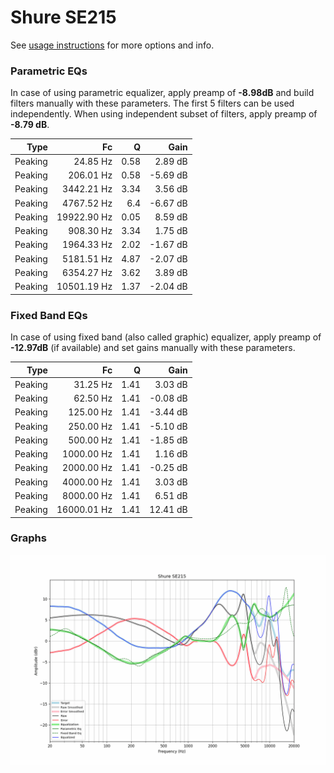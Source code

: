 # Shure SE215
See [usage instructions](https://github.com/jaakkopasanen/AutoEq#usage) for more options and info.

### Parametric EQs
In case of using parametric equalizer, apply preamp of **-8.98dB** and build filters manually
with these parameters. The first 5 filters can be used independently.
When using independent subset of filters, apply preamp of **-8.79 dB**.

| Type    | Fc          |    Q | Gain     |
|--------:|------------:|-----:|---------:|
| Peaking | 24.85 Hz    | 0.58 | 2.89 dB  |
| Peaking | 206.01 Hz   | 0.58 | -5.69 dB |
| Peaking | 3442.21 Hz  | 3.34 | 3.56 dB  |
| Peaking | 4767.52 Hz  | 6.4  | -6.67 dB |
| Peaking | 19922.90 Hz | 0.05 | 8.59 dB  |
| Peaking | 908.30 Hz   | 3.34 | 1.75 dB  |
| Peaking | 1964.33 Hz  | 2.02 | -1.67 dB |
| Peaking | 5181.51 Hz  | 4.87 | -2.07 dB |
| Peaking | 6354.27 Hz  | 3.62 | 3.89 dB  |
| Peaking | 10501.19 Hz | 1.37 | -2.04 dB |

### Fixed Band EQs
In case of using fixed band (also called graphic) equalizer, apply preamp of **-12.97dB**
(if available) and set gains manually with these parameters.

| Type    | Fc          |    Q | Gain     |
|--------:|------------:|-----:|---------:|
| Peaking | 31.25 Hz    | 1.41 | 3.03 dB  |
| Peaking | 62.50 Hz    | 1.41 | -0.08 dB |
| Peaking | 125.00 Hz   | 1.41 | -3.44 dB |
| Peaking | 250.00 Hz   | 1.41 | -5.10 dB |
| Peaking | 500.00 Hz   | 1.41 | -1.85 dB |
| Peaking | 1000.00 Hz  | 1.41 | 1.16 dB  |
| Peaking | 2000.00 Hz  | 1.41 | -0.25 dB |
| Peaking | 4000.00 Hz  | 1.41 | 3.03 dB  |
| Peaking | 8000.00 Hz  | 1.41 | 6.51 dB  |
| Peaking | 16000.01 Hz | 1.41 | 12.41 dB |

### Graphs
![](./Shure%20SE215.png)
